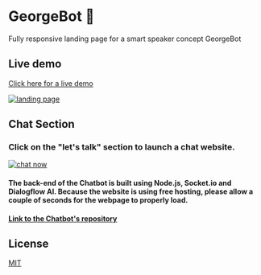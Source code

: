 # GeorgeBot 🤖

Fully responsive landing page for a smart speaker concept GeorgeBot

## Live demo
[Click here for a live demo](https://hitchhiker98.github.io/GeorgeBot_Landing_Page/#)

<a href="https://hitchhiker98.github.io/GeorgeBot_Landing_Page/#" target="_blank"><img src="https://i.imgur.com/GN4wbZA.jpg" title="landing page"></a>


## Chat Section
### Click on the "let's talk" section to launch a chat website.
<a href="https://dialogflow-chat-9.onrender.com/" target="_blank"><img src="https://media.giphy.com/media/v1.Y2lkPTc5MGI3NjExODYzY2RiZGE0ZjNiYTU2M2E2ZjY3NTg4OTJmY2IwYjA1ZTk2NDlmNyZlcD12MV9pbnRlcm5hbF9naWZzX2dpZklkJmN0PWc/CYbgjYb3vg0x8aZYTI/giphy.gif" title="chat now"></a>

#### The back-end of the Chatbot is built using Node.js, Socket.io and Dialogflow AI. Because the website is using free hosting, please allow a couple of seconds for the webpage to properly load.

#### [Link to the Chatbot's repository](https://github.com/Hitchhiker98/GeorgeBot_DialogFlow_Chat/blob/main/README.md)



## License

[MIT](https://choosealicense.com/licenses/mit/)
